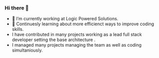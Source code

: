 ### Hi there 👋



- 🔭 I’m currently working at Logic Powered Solutions.
- 🌱 Continuesly learning about more efficienct ways to improve coding skills.
- I have contributed in many projects working as a lead full stack developer setting the base architecture .
- I managed many projects managing the team as well as coding simultaniously.
<!--
- 👯 I’m looking to collaborate on ...
- 🤔 I’m looking for help with ...
- 💬 Ask me about ...
- 📫 How to reach me: ...
- 😄 Pronouns: ...
- ⚡ Fun fact: ...
-->
